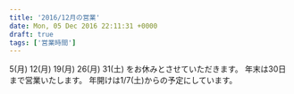 ```yaml
---
title: '2016/12月の営業'
date: Mon, 05 Dec 2016 22:11:31 +0000
draft: true
tags: ['営業時間']
---
```


5(月) 12(月) 19(月) 26(月) 31(土) をお休みとさせていただきます。 年末は30日まで営業いたします。 年開けは1/7(土)からの予定にしています。